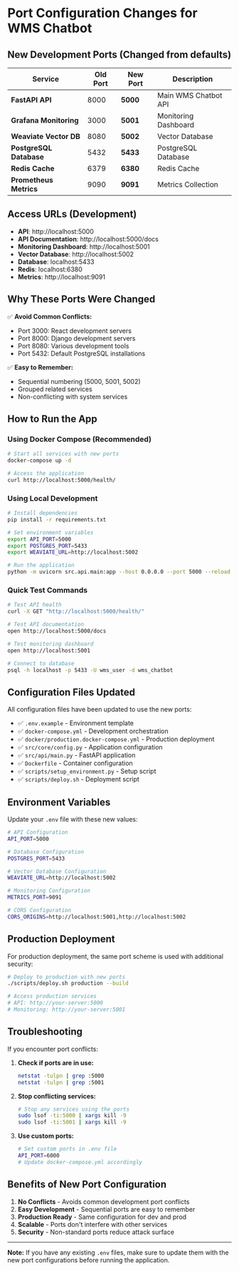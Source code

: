 # Port Configuration Changes for WMS Chatbot

## New Development Ports (Changed from defaults)

| Service | Old Port | New Port | Description |
|---------|----------|----------|-------------|
| **FastAPI API** | 8000 | **5000** | Main WMS Chatbot API |
| **Grafana Monitoring** | 3000 | **5001** | Monitoring Dashboard |
| **Weaviate Vector DB** | 8080 | **5002** | Vector Database |
| **PostgreSQL Database** | 5432 | **5433** | PostgreSQL Database |
| **Redis Cache** | 6379 | **6380** | Redis Cache |
| **Prometheus Metrics** | 9090 | **9091** | Metrics Collection |

## Access URLs (Development)

- **API**: http://localhost:5000
- **API Documentation**: http://localhost:5000/docs
- **Monitoring Dashboard**: http://localhost:5001
- **Vector Database**: http://localhost:5002
- **Database**: localhost:5433
- **Redis**: localhost:6380
- **Metrics**: http://localhost:9091

## Why These Ports Were Changed

✅ **Avoid Common Conflicts:**
- Port 3000: React development servers
- Port 8000: Django development servers
- Port 8080: Various development tools
- Port 5432: Default PostgreSQL installations

✅ **Easy to Remember:**
- Sequential numbering (5000, 5001, 5002)
- Grouped related services
- Non-conflicting with system services

## How to Run the App

### Using Docker Compose (Recommended)
```bash
# Start all services with new ports
docker-compose up -d

# Access the application
curl http://localhost:5000/health/
```

### Using Local Development
```bash
# Install dependencies
pip install -r requirements.txt

# Set environment variables
export API_PORT=5000
export POSTGRES_PORT=5433
export WEAVIATE_URL=http://localhost:5002

# Run the application
python -m uvicorn src.api.main:app --host 0.0.0.0 --port 5000 --reload
```

### Quick Test Commands
```bash
# Test API health
curl -X GET "http://localhost:5000/health/"

# Test API documentation
open http://localhost:5000/docs

# Test monitoring dashboard
open http://localhost:5001

# Connect to database
psql -h localhost -p 5433 -U wms_user -d wms_chatbot
```

## Configuration Files Updated

All configuration files have been updated to use the new ports:

- ✅ `.env.example` - Environment template
- ✅ `docker-compose.yml` - Development orchestration
- ✅ `docker/production.docker-compose.yml` - Production deployment
- ✅ `src/core/config.py` - Application configuration
- ✅ `src/api/main.py` - FastAPI application
- ✅ `Dockerfile` - Container configuration
- ✅ `scripts/setup_environment.py` - Setup script
- ✅ `scripts/deploy.sh` - Deployment script

## Environment Variables

Update your `.env` file with these new values:

```bash
# API Configuration
API_PORT=5000

# Database Configuration
POSTGRES_PORT=5433

# Vector Database Configuration
WEAVIATE_URL=http://localhost:5002

# Monitoring Configuration  
METRICS_PORT=9091

# CORS Configuration
CORS_ORIGINS=http://localhost:5001,http://localhost:5002
```

## Production Deployment

For production deployment, the same port scheme is used with additional security:

```bash
# Deploy to production with new ports
./scripts/deploy.sh production --build

# Access production services
# API: http://your-server:5000
# Monitoring: http://your-server:5001
```

## Troubleshooting

If you encounter port conflicts:

1. **Check if ports are in use:**
   ```bash
   netstat -tulpn | grep :5000
   netstat -tulpn | grep :5001
   ```

2. **Stop conflicting services:**
   ```bash
   # Stop any services using the ports
   sudo lsof -ti:5000 | xargs kill -9
   sudo lsof -ti:5001 | xargs kill -9
   ```

3. **Use custom ports:**
   ```bash
   # Set custom ports in .env file
   API_PORT=6000
   # Update docker-compose.yml accordingly
   ```

## Benefits of New Port Configuration

1. **No Conflicts** - Avoids common development port conflicts
2. **Easy Development** - Sequential ports are easy to remember
3. **Production Ready** - Same configuration for dev and prod
4. **Scalable** - Ports don't interfere with other services
5. **Security** - Non-standard ports reduce attack surface

---

**Note:** If you have any existing `.env` files, make sure to update them with the new port configurations before running the application.